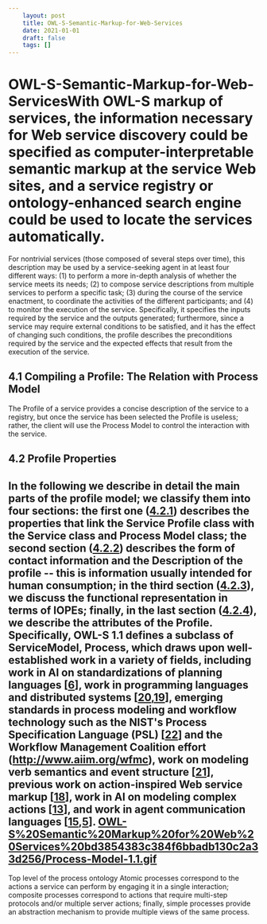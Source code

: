```yaml
---
 	layout: post
 	title: OWL-S-Semantic-Markup-for-Web-Services
 	date: 2021-01-01
 	draft: false
 	tags: []
---
```


# OWL-S-Semantic-Markup-for-Web-ServicesWith OWL-S markup of services, the information necessary for Web service discovery could be specified as computer-interpretable semantic markup at the service Web sites, and a service registry or ontology-enhanced search engine could be used to locate the services automatically.
For nontrivial services (those composed of several steps over time), this description may be used by a service-seeking agent in at least four different ways: (1) to perform a more in-depth analysis of whether the service meets its needs; (2) to compose service descriptions from multiple services to perform a specific task; (3) during the course of the service enactment, to coordinate the activities of the different participants; and (4) to monitor the execution of the service.
Specifically, it specifies the inputs required by the service and the outputs generated; furthermore, since a service may require external conditions to be satisfied, and it has the effect of changing such conditions, the profile describes the preconditions required by the service and the expected effects that result from the execution of the service.
## 4.1 Compiling a Profile: The Relation with Process Model
The Profile of a service provides a concise description of the service to a registry, but once the service has been selected the Profile is useless; rather, the client will use the Process Model to control the interaction with the service.
## 4.2 Profile Properties
In the following we describe in detail the main parts of the profile model; we classify them into four sections: the first one ([4.2.1](https://www.w3.org/Submission/OWL-S/#ServiceProfile)) describes the properties that link the Service Profile class with the Service class and Process Model class; the second section ([4.2.2](https://www.w3.org/Submission/OWL-S/#Contacts)) describes the form of contact information and the Description of the profile -- this is information usually intended for human consumption; in the third section ([4.2.3](https://www.w3.org/Submission/OWL-S/#Functional)), we discuss the functional representation in terms of IOPEs; finally, in the last section ([4.2.4](https://www.w3.org/Submission/OWL-S/#Attributes)), we describe the attributes of the Profile.
Specifically, OWL-S 1.1 defines a subclass of ServiceModel, Process, which draws upon well-established work in a variety of fields, including work in AI on standardizations of planning languages [[6](https://www.w3.org/Submission/OWL-S/#PDDL)], work in programming languages and distributed systems [[20](https://www.w3.org/Submission/OWL-S/#Picalc),[19](https://www.w3.org/Submission/OWL-S/#Mes92)], emerging standards in process modeling and workflow technology such as the NIST's Process Specification Language (PSL) [[22](https://www.w3.org/Submission/OWL-S/#PSL)] and the Workflow Management Coalition effort (http://www.aiim.org/wfmc), work on modeling verb semantics and event structure [[21](https://www.w3.org/Submission/OWL-S/#Nara99)], previous work on action-inspired Web service markup [[18](https://www.w3.org/Submission/OWL-S/#McIlraith-al-IEEE)], work in AI on modeling complex actions [[13](https://www.w3.org/Submission/OWL-S/#lev97)], and work in agent communication languages [[15](https://www.w3.org/Submission/OWL-S/#Martin:OAA),[5](https://www.w3.org/Submission/OWL-S/#KQML)].
[OWL-S%20Semantic%20Markup%20for%20Web%20Services%20bd3854383c384f6bbadb130c2a33d256/Process-Model-1.1.gif](OWL-S%20Semantic%20Markup%20for%20Web%20Services%20bd3854383c384f6bbadb130c2a33d256/Process-Model-1.1.gif)
---
Top level of the process ontology
Atomic processes correspond to the actions a service can perform by engaging it in a single interaction; composite processes correspond to actions that require multi-step protocols and/or multiple server actions; finally, simple processes provide an abstraction mechanism to provide multiple views of the same process.
